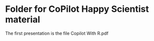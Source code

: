 # Folder for CoPilot Happy Scientist material 

The first presentation is the file Copilot With R.pdf
